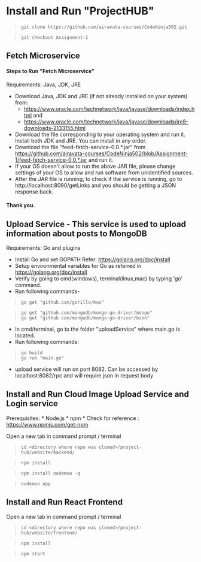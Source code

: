 # Install and Run "ProjectHUB"

> `git clone https://github.com/airavata-courses/CodeNinja502.git`

> `git checkout Assignment-1`

## Fetch Microservice

#### Steps to Run "Fetch Microservice"

Requirements: Java, JDK, JRE
 - Download Java, JDK and JRE (if not already installed on your system) from:
   - https://www.oracle.com/technetwork/java/javase/downloads/index.html and 
   - https://www.oracle.com/technetwork/java/javase/downloads/jre8-downloads-2133155.html
 - Download the file corresponding to your operating system and run it. Install both JDK and JRE. You can install in any order.
 - Download the file "feed-fetch-service-0.0.*.jar" from https://github.com/airavata-courses/CodeNinja502/blob/Assignment-1/feed-fetch-service-0.0.*.jar and run it.
 - If your OS doesn't allow to run the above JAR file, please change settings of your OS to allow and run software from unidentified sources.
 - After the JAR file is running, to check if the service is running, go to http://localhost:8090/getLinks and you should be getting a JSON response back.
 #### Thank you.


## Upload Service - This service is used to upload information about posts to MongoDB

Requirements: Go and plugins

- Install Go and set GOPATH
	Refer: https://golang.org/doc/install
 - Setup environmental variables for Go as referred in https://golang.org/doc/install
 - Verify by going to cmd(windows), terminal(linux,mac) by typing 'go' command.
 - Run following commands- <br />
 > `go get "github.com/gorilla/mux"` <br />
 
 > `go get "github.com/mongodb/mongo-go-driver/mongo"` <br />
 > `go get "github.com/mongodb/mongo-go-driver/bson"` <br />
 
 - In cmd/terminal, go to the folder "uploadService" where main.go is located.
 - Run following commands:
>  `go build` <br />
>  `go run "main.go"` <br />
 - upload service will run on port 8082. Can be accessed by localhost:8082/rpc and will require json in request body

## Install and Run Cloud Image Upload Service and Login service
Prerequisites:
	* Node.js
	* npm
	* Check for reference : https://www.npmjs.com/get-npm

Open a new tab in command prompt / terminal
> `cd <directory where repo was cloned>/project-hub/website/backend/`

> `npm install`

> `npm install nodemon -g`

> `nodemon app`

## Install and Run React Frontend
Open a new tab in command prompt / terminal
> `cd <directory where repo was cloned>/project-hub/website/frontend/`

> `npm install`

> `npm start`

